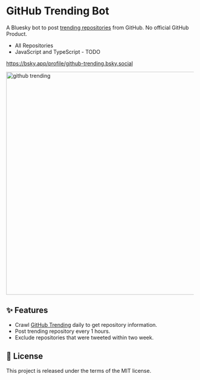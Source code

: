 # GitHub Trending Bot

A Bluesky bot to post [trending repositories](https://github.com/trending) from GitHub. No official GitHub Product.

- All Repositories
- JavaScript and TypeScript - TODO

https://bsky.app/profile/github-trending.bsky.social

<a href="https://bsky.app/profile/github-trending.bsky.social"><img width="597" alt="github trending" src="https://github.com/kawamataryo/bsky-github-trending-bot/assets/11070996/e6830a5b-d364-4cdc-a4ca-17d561015d2c"></a>

## ✨ Features

- Crawl [GitHub Trending](https://github.com/trending) daily to get repository information.
- Post trending repository every 1 hours.
- Exclude repositories that were tweeted within two week.

## 📃 License

This project is released under the terms of the MIT license.
